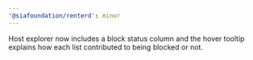 ```yaml
---
'@siafoundation/renterd': minor
---
```


Host explorer now includes a block status column and the hover tooltip explains how each list contributed to being blocked or not.
